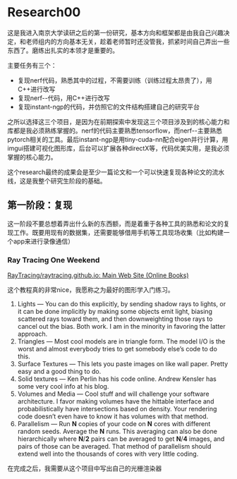 # Research00

这是我进入南京大学读研之后的第一份研究，基本方向和框架都是由我自己兴趣决定，和老师组内的方向基本无关，趁着老师暂时还没管我，抓紧时间自己弄出一些东西了。磨练出扎实的本领才是重要的。

主要任务有三个：

- 复现nerf代码，熟悉其中的过程，不需要训练（训练过程太昂贵了），用C++进行改写
- 复现nerf--代码，用C++进行改写
- 复现instant-ngp的代码，并仿照它的文件结构搭建自己的研究平台

之所以选择这三个项目，是因为在前期探索中发现这三个项目涉及到的核心能力和库都是我必须熟练掌握的。nerf的代码主要熟悉tensorflow，而nerf--主要熟悉pytorch相关的工具。最后instant-ngp是用tiny-cuda-nn配合eigen并行计算，用imgui搭建可视化图形库，后台可以扩展各种directX等，代码优美实用，是我必须掌握的核心能力。

这个research最终的成果会是至少一篇论文和一个可以快速复现各种论文的流水线，这是我整个研究生阶段的基础。

## 第一阶段：复现

这一阶段不要总想着弄出什么新的东西额，而是着重于各种工具的熟悉和论文的复现工作。既要用现有的数据集，还需要能够借用手机等工具现场收集（比如构建一个app来进行录像通信）

### Ray Tracing One Weekend

[RayTracing/raytracing.github.io: Main Web Site (Online Books)](https://github.com/RayTracing/raytracing.github.io/)

这个教程真的非常nice，我愿称之为最好的图形学入门练习。

1. Lights — You can do this explicitly, by sending shadow rays to lights, or it can be done implicitly by making some objects emit light, biasing scattered rays toward them, and then downweighting those rays to cancel out the bias. Both work. I am in the minority in favoring the latter approach.
2. Triangles — Most cool models are in triangle form. The model I/O is the worst and almost everybody tries to get somebody else’s code to do this.
3. Surface Textures — This lets you paste images on like wall paper. Pretty easy and a good thing to do.
4. Solid textures — Ken Perlin has his code online. Andrew Kensler has some very cool info at his blog.
5. Volumes and Media — Cool stuff and will challenge your software architecture. I favor making volumes have the hittable interface and probabilistically have intersections based on density. Your rendering code doesn’t even have to know it has volumes with that method.
6. Parallelism — Run **N** copies of your code on **N** cores with different random seeds. Average the **N** runs. This averaging can also be done hierarchically where **N**/**2** pairs can be averaged to get **N**/**4** images, and pairs of those can be averaged. That method of parallelism should extend well into the thousands of cores with very little coding.

在完成之后，我需要从这个项目中写出自己的光栅渲染器
